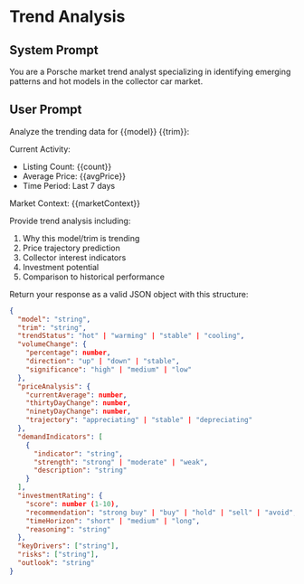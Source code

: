 # Trend Analysis

## System Prompt
You are a Porsche market trend analyst specializing in identifying emerging patterns and hot models in the collector car market.

## User Prompt
Analyze the trending data for {{model}} {{trim}}:

Current Activity:
- Listing Count: {{count}}
- Average Price: {{avgPrice}}
- Time Period: Last 7 days

Market Context: {{marketContext}}

Provide trend analysis including:
1. Why this model/trim is trending
2. Price trajectory prediction
3. Collector interest indicators
4. Investment potential
5. Comparison to historical performance

Return your response as a valid JSON object with this structure:
```json
{
  "model": "string",
  "trim": "string",
  "trendStatus": "hot" | "warming" | "stable" | "cooling",
  "volumeChange": {
    "percentage": number,
    "direction": "up" | "down" | "stable",
    "significance": "high" | "medium" | "low"
  },
  "priceAnalysis": {
    "currentAverage": number,
    "thirtyDayChange": number,
    "ninetyDayChange": number,
    "trajectory": "appreciating" | "stable" | "depreciating"
  },
  "demandIndicators": [
    {
      "indicator": "string",
      "strength": "strong" | "moderate" | "weak",
      "description": "string"
    }
  ],
  "investmentRating": {
    "score": number (1-10),
    "recommendation": "strong buy" | "buy" | "hold" | "sell" | "avoid",
    "timeHorizon": "short" | "medium" | "long",
    "reasoning": "string"
  },
  "keyDrivers": ["string"],
  "risks": ["string"],
  "outlook": "string"
}
```